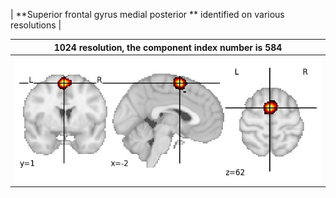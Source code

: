 


| **Superior frontal gyrus medial posterior ** identified on various resolutions |

| 1024 resolution, the component index number is 584|  
|:---:|  
| ![Component 1024](../1024/final/584.jpg "From component 1024: Superior frontal gyrus medial posterior ") |